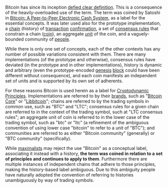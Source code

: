 Bitcoin has since its inception [defied clear definition](http://gavinandresen.ninja/a-definition-of-bitcoin). This is a consequence of the heavily-overloaded use of the term. The term was coined by Satoshi in [Bitcoin: A Peer-to-Peer Electronic Cash System](https://bitcoin.org/bitcoin.pdf), as a label for the essential concepts. It was later used also for the prototype implementation, a [chain](Glossary#chain) (history) of [transaction](Glossary#transaction) [confirmation](Glossary#confirmation), a set of [consensus rules](Glossary#consensus-rules) that constrain a chain ([coin](Glossary#coin)), an aggregate [unit](Glossary#unit) of the coin, and a vaguely-bounded community of [people](Glossary#person).

While there is only one set of concepts, each of the other contexts has any number of possible variations consistent with them. There are many implementations (of the prototype and otherwise), consensus rules have deviated (in the prototype and in other implementations), history is dynamic and arbitrary (even the prototype-encoded [genesis](Glossary#genesis) [block](Glossary#block) could have been different without consequence), and each coin manifests an independent set of units and is supported by its own set of adherents.

For these reasons Bitcoin is used herein as a label for [Cryptodynamic Principles](Cryptodynamic-Principles). Implementations are referred to by their [brands](Brand-Arrogation), such as "[Bitcoin Core](https://bitcoin.org/en/bitcoin-core)" or "[Libbitcoin](https://libbitcoin.org)"; chains are referred to by the trading symbols in common use, such as "BTC" and "LTC"; consensus rules for a given chain are referred to in the context of the trading symbol, such at "LTC consensus rules"; an aggregate unit of coin is referred to in the lower case of the trading symbol, such as "btc" or "ltc" (a refinement of the ambiguous convention of using lower case "bitcoin" to refer to a unit of "BTC"); and communities are referred to as either "Bitcoin community" (generally) or "BTC community" (specifically).

While [maximalists](Maximalism-Definition) may reject the use "Bitcoin" as a conceptual label, associating it instead with a history, **the term was coined in relation to a set of principles and continues to apply to them**. Furthermore there are multiple instances of independent chains that adhere to those principles, making the history-based label ambiguous. Due to this ambiguity people have naturally adopted the convention of referring to histories unambiguously by way of trading symbols.